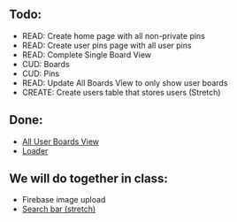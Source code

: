 ## Todo:

- READ: Create home page with all non-private pins
- READ: Create user pins page with all user pins
- READ: Complete Single Board View
- CUD: Boards
- CUD: Pins
- READ: Update All Boards View to only show user boards
- CREATE: Create users table that stores users (Stretch)

## Done:
- [All User Boards View](https://github.com/nss-evening-cohort-13/react-pinterest/blob/main/src/views/Boards.js)
- [Loader](https://github.com/nss-evening-cohort-13/react-pinterest/blob/main/src/components/Loader/index.js)

## We will do together in class:
- Firebase image upload
- [Search bar (stretch)](https://github.com/nss-evening-cohort-13/react-pinterest/pull/5/files)
